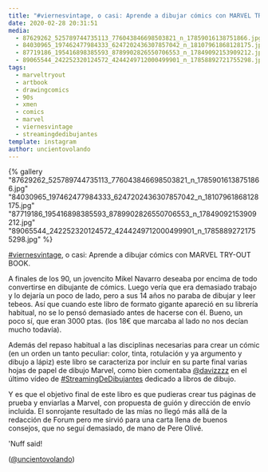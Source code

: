 ```yaml
---
title: "#viernesvintage, o casi: Aprende a dibujar cómics con MARVEL TRY-OUT BOOK"
date: 2020-02-28 20:31:51
media: 
  - 87629262_525789744735113_776043846698503821_n_17859016138751866.jpg
  - 84030965_197462477984333_6247202436307857042_n_18107961868128175.jpg
  - 87719186_195416898385593_8789902826550706553_n_17849092153909212.jpg
  - 89065544_242252320124572_4244249712000499901_n_17858892721755298.jpg
tags: 
  - marveltryout
  - artbook
  - drawingcomics
  - 90s
  - xmen
  - comics
  - marvel
  - viernesvintage
  - streamingdedibujantes
template: instagram
author: uncientovolando
---
```


{% gallery "87629262_525789744735113_776043846698503821_n_17859016138751866.jpg" "84030965_197462477984333_6247202436307857042_n_18107961868128175.jpg" "87719186_195416898385593_8789902826550706553_n_17849092153909212.jpg" "89065544_242252320124572_4244249712000499901_n_17858892721755298.jpg" %}

[#viernesvintage](/tags/viernesvintage), o casi: Aprende a dibujar cómics con MARVEL TRY-OUT BOOK.

A finales de los 90, un jovencito Mikel Navarro deseaba por encima de todo convertirse en dibujante de cómics. Luego vería que era demasiado trabajo y lo dejaría un poco de lado, pero a sus 14 años no paraba de dibujar y leer tebeos. Así que cuando este libro de formato gigante apareció en su librería habitual, no se lo pensó demasiado antes de hacerse con él. Bueno, un poco sí, que eran 3000 ptas. (los 18€ que marcaba al lado no nos decían mucho todavía).

Además del repaso habitual a las disciplinas necesarias para crear un cómic (en un orden un tanto peculiar: color, tinta, rotulación y ya argumento y dibujo a lápiz) este libro se caracteriza por incluir en su parte final varias hojas de papel de dibujo Marvel, como bien comentaba [@davizzzz](https://instagram.com/davizzzz) en el último vídeo de [#StreamingDeDibujantes](/tags/streamingdedibujantes) dedicado a libros de dibujo.

Y es que el objetivo final de este libro es que pudieras crear tus páginas de prueba y enviarlas a Marvel, con propuesta de guión y dirección de envío incluida. El sonrojante resultado de las mías no llegó más allá de la redacción de Forum pero me sirvió para una carta llena de buenos consejos, que no seguí demasiado, de mano de Pere Olivé.

'Nuff said!

([@uncientovolando](https://instagram.com/uncientovolando))
